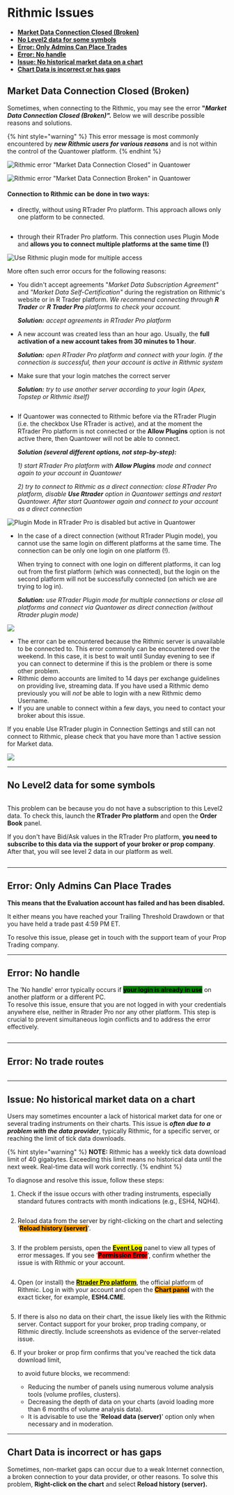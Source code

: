 # Rithmic Issues

* [**Market Data Connection Closed (Broken)**](rithmic-issues.md#market-data-connection-closed-broken)
* [**No Level2 data for some symbols**](rithmic-issues.md#no-level2-data-for-some-symbols)
* [**Error: Only Admins Can Place Trades**](rithmic-issues.md#error-only-admins-can-place-trades)
* [**Error: No handle**](rithmic-issues.md#error-no-handle)
* [**Issue: No historical market data on a chart**](rithmic-issues.md#issue-no-historical-market-data-on-a-chart)
* [**Chart Data is incorrect or has gaps**](rithmic-issues.md#chart-data-is-incorrect-or-has-gaps)

## **Market Data Connection Closed (Broken)**

Sometimes, when connecting to the Rithmic, you may see the error **"**_**Market Data Connection Closed (Broken)".**_ Below we will describe possible reasons and solutions.

{% hint style="warning" %}
This error message is most commonly encountered by _**new Rithmic users for various reasons**_ and is not within the control of the Quantower platform.&#x20;
{% endhint %}

![Rithmic error "Market Data Connection Closed" in Quantower](../../.gitbook/assets/connections-error-with-rithmic.png)

![Rithmic error "Market Data Connection Broken" in Quantower](<../../.gitbook/assets/image (348) (1) (1) (1).png>)

#### Connection to Rithmic can be done in two ways:

* directly, without using RTrader Pro platform. This approach allows only one platform to be connected.

<figure><img src="../../.gitbook/assets/image (384).png" alt=""><figcaption></figcaption></figure>

* through their RTrader Pro platform. This connection uses Plugin Mode and **allows you to connect multiple platforms at the same time (!)**

![Use Rithmic plugin mode for multiple access](<../../.gitbook/assets/image (352) (1) (1) (1).png>)

More often such error occurs for the following reasons:

*   You didn't accept agreements "_Market Data Subscription Agreement"_ and _"Market Data Self-Certification"_  during the registration on Rithmic's website or in R Trader platform. _We recommend connecting through **R Trader** or **R Trader Pro** platforms to check your account._

    _**Solution:** accept agreements in RTrader Pro platform_
*   A new account was created less than an hour ago. Usually, the **full activation of a new account takes from 30 minutes to 1 hour**.

    _**Solution:**_ _open RTrader Pro platform and connect with your login. If the connection is successful, then your account is active in Rithmic system_
*   Make sure that your login matches the correct server&#x20;

    _**Solution:**_ _try to use another server according to your login (Apex, Topstep or Rithmic itself)_

<figure><img src="../../.gitbook/assets/image (370).png" alt=""><figcaption></figcaption></figure>

*   If Quantower was connected to Rithmic before via the RTrader Plugin (i.e. the checkbox Use RTrader is active), and at the moment the RTrader Pro platform is not connected or the **Allow Plugins** option is not active there, then Quantower will not be able to connect.

    _**Solution (several different options, not step-by-step):**_

    _1) start RTrader Pro platform with **Allow Plugins** mode and connect again to your account in Quantower_

    _2) try to connect to Rithmic as a direct connection: close RTrader Pro platform, disable **Use Rtrader** option in Quantower settings and restart Quantower. After start Quantower again and connect to your account as a direct connection_

![Plugin Mode in RTrader Pro is disabled but active in Quantower](<../../.gitbook/assets/image (351) (1) (1).png>)

*   In the case of a direct connection (without RTrader Plugin mode), you cannot use the same login on different platforms at the same time. The connection can be only one login on one platform (!).&#x20;

    When trying to connect with one login on different platforms, it can log out from the first platform (which was connected), but the login on the second platform will not be successfully connected (on which we are trying to log in).

    _**Solution:** use RTrader Plugin mode for multiple connections or close all platforms and connect via Quantower as direct connection (without Rtrader plugin mode)_

![](<../../.gitbook/assets/image (345).png>)

* The error can be encountered because the Rithmic server is unavailable to be connected to. This error commonly can be encountered over the weekend. In this case, it is best to wait until Sunday evening to see if you can connect to determine if this is the problem or there is some other problem.
* Rithmic demo accounts are limited to 14 days per exchange guidelines on providing live, streaming data. If you have used a Rithmic demo previously you will _not_ be able to login with a new Rithmic demo Username.
* If you are unable to connect within a few days, you need to contact your broker about this issue.

If you enable Use RTrader plugin in Connection Settings and still can not connect to Rithmic, please check that you have more than 1 active session for Market data.

![](<../../.gitbook/assets/image (100).png>)

***

## No Level2 data for some symbols

<figure><img src="../../.gitbook/assets/No level2 data in Quantower.png" alt=""><figcaption></figcaption></figure>

This problem can be because you do not have a subscription to this Level2 data. To check this, launch the **RTrader Pro platform** and open the **Order Book** panel.

If you don't have Bid/Ask values in the RTrader Pro platform, **you need to subscribe to this data via the support of your broker or prop company**. After that, you will see level 2 data in our platform as well.

<figure><img src="../../.gitbook/assets/No level2 data in Rithmic.png" alt=""><figcaption></figcaption></figure>

***

## Error: Only Admins Can Place Trades

**This means that the Evaluation account has failed and has been disabled.**&#x20;

It either means you have reached your Trailing Threshold Drawdown or that you have held a trade past 4:59 PM ET.

To resolve this issue, please get in touch with the support team of your Prop Trading company.

***

## Error: No handle

The 'No handle' error typically occurs if <mark style="background-color:green;">**your login is already in use**</mark> on another platform or a different PC.\
To resolve this issue, ensure that you are not logged in with your credentials anywhere else, neither in Rtrader Pro nor any other platform. This step is crucial to prevent simultaneous login conflicts and to address the error effectively.

<figure><img src="../../.gitbook/assets/image (2) (1) (1) (1) (1) (1) (1).png" alt=""><figcaption></figcaption></figure>

***

## Error: No trade routes

<figure><img src="../../.gitbook/assets/image (1) (1) (1) (1) (1) (1) (1) (1) (1) (1) (1).png" alt=""><figcaption></figcaption></figure>

***

## Issue: No historical market data on a chart

Users may sometimes encounter a lack of historical market data for one or several trading instruments on their charts. This issue is _**often due to a problem with the data provider**_, typically Rithmic, for a specific server, or reaching the limit of tick data downloads.

{% hint style="warning" %}
**NOTE:** Rithmic has a weekly tick data download limit of 40 gigabytes. Exceeding this limit means no historical data until the next week. Real-time data will work correctly.
{% endhint %}

To diagnose and resolve this issue, follow these steps:

1. Check if the issue occurs with other trading instruments, especially standard futures contracts with month indications (e.g., ESH4, NQH4).

<figure><img src="../../.gitbook/assets/Screenshot_3 (2).png" alt=""><figcaption></figcaption></figure>

2. Reload data from the server by right-clicking on the chart and selecting '<mark style="background-color:orange;">**Reload history (server)**</mark>'.

<figure><img src="../../.gitbook/assets/Screenshot_4 (3).png" alt=""><figcaption></figcaption></figure>

3. If the problem persists, open the [<mark style="background-color:yellow;">**Event Log**</mark>](../../informational-panels/event-log.md) panel to view all types of error messages. If you see '<mark style="background-color:red;">**Permission Error**</mark>', confirm whether the issue is with Rithmic or your account.

<figure><img src="../../.gitbook/assets/Screenshot_2 (3).png" alt=""><figcaption></figcaption></figure>

4. Open (or install) the [<mark style="background-color:yellow;">**Rtrader Pro platform**</mark>](https://yyy3.rithmic.com/?page\_id=16), the official platform of Rithmic. Log in with your account and open the <mark style="background-color:orange;">**Chart panel**</mark> with the exact ticker, for example, **ESH4.CME**.

<figure><img src="../../.gitbook/assets/image (410).png" alt=""><figcaption></figcaption></figure>

5. If there is also no data on their chart, the issue likely lies with the Rithmic server. Contact support for your broker, prop trading company, or Rithmic directly. Include screenshots as evidence of the server-related issue.
6.  If your broker or prop firm confirms that you've reached the tick data download limit,&#x20;

    to avoid future blocks, we recommend:

    * Reducing the number of panels using numerous volume analysis tools (volume profiles, clusters).
    * Decreasing the depth of data on your charts (avoid loading more than 6 months of volume analysis data).
    * It is advisable to use the '**Reload data (server)**' option only when necessary and in moderation.

***

## Chart Data is incorrect or has gaps

Sometimes, non-market gaps can occur due to a weak Internet connection, a broken connection to your data provider, or other reasons. To solve this problem, **Right-click on the chart** and select **Reload history (server).**

<figure><img src="../../.gitbook/assets/QT SC 3.png" alt=""><figcaption></figcaption></figure>

<figure><img src="../../.gitbook/assets/image (2) (1) (1) (1).png" alt=""><figcaption></figcaption></figure>
